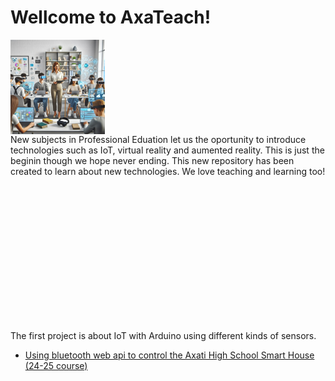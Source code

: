 # Wellcome to AxaTeach!

<div style="display:table"><span style="width:50%;height:300px"><img src="https://github.com/codifyit/iotaxatihouse/blob/main/readme/images/iotaxatiimg1.jpeg" align="center" width="30%" height="30%">
</span><span style="float:right;height:300px">New subjects in Professional Eduation let us the oportunity to introduce technologies such as IoT, virtual reality and aumented reality. This is just the beginin though we hope never ending. This new repository has been created to learn about new technologies. We love teaching and learning too!</span></div>


The first project is about IoT with Arduino using different kinds of sensors.
- [Using bluetooth web api to control the Axati High School Smart House (24-25 course)](https://github.com/codifyit/iotaxatihouse/blob/main/blesh/)
